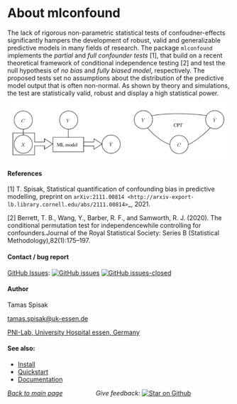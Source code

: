 # About mlconfound

The lack of rigorous non-parametric statistical tests of confoudner-effects significantly hampers the development of
robust, valid and generalizable predictive models in many fields of research.
The package `mlconfound` implements the *partial* and *full confounder tests* [1], that build on a recent theoretical framework of conditional 
independence testing [2] and test the null hypothesis of *no bias* and *fully biased model*, respectively.
The proposed tests set no assumptions about the distribution of the predictive model output that is often non-normal.
As shown by theory and simulations, the test are statistically valid, robust and display a high statistical power.

![usage](_static/schematic.png "Usage.")


#### References
[1] T. Spisak, Statistical quantification of confounding bias in predictive modelling, preprint on `arXiv:2111.00814 <http://arxiv-export-lb.library.cornell.edu/abs/2111.00814>`_, 2021.


[2] Berrett, T. B., Wang, Y., Barber, R. F., and Samworth, R. J. (2020). The conditional permutation test for
independencewhile controlling for confounders.Journal of the Royal Statistical Society: 
Series B (Statistical Methodology),82(1):175–197.

#### Contact / bug report
[GitHub Issues](https://github.com/pni-lab/mlconfound/issues): 
[![GitHub issues](https://img.shields.io/github/issues/pni-lab/mlconfound.svg)](https://GitHub.com/pni-lab/mlconfound/issues/)
[![GitHub issues-closed](https://img.shields.io/github/issues-closed/pni-lab/mlconfound.svg)](https://GitHub.com/pni-lab/mlconfound/issues?q=is%3Aissue+is%3Aclosed)


#### Author
Tamas Spisak

<tamas.spisak@uk-essen.de>

[PNI-Lab, University Hospital essen, Germany](https://pni-lab.github.io/)

#### See also:
* [Install](install.md)
* [Quickstart](quickstart.rst)
* [Documentation](docs.md)


[*Back to main page*](index.rst)  &nbsp; &nbsp; &nbsp; &nbsp; &nbsp; &nbsp; &nbsp; &nbsp; &nbsp; *Give feedback:* [![Star on Github](https://img.shields.io/github/stars/pni-lab/mlconfound.svg?style=social&label=Star&maxAge=2592000)](https://GitHub.com/pni-lab/mlconfound/stargazers/)
